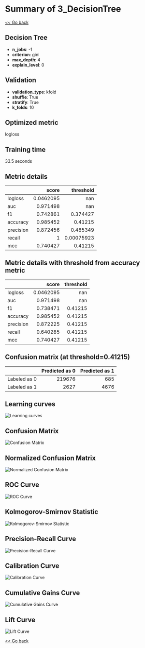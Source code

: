 # Summary of 3_DecisionTree

[<< Go back](../README.md)


## Decision Tree
- **n_jobs**: -1
- **criterion**: gini
- **max_depth**: 4
- **explain_level**: 0

## Validation
 - **validation_type**: kfold
 - **shuffle**: True
 - **stratify**: True
 - **k_folds**: 10

## Optimized metric
logloss

## Training time

33.5 seconds

## Metric details
|           |     score |    threshold |
|:----------|----------:|-------------:|
| logloss   | 0.0462095 | nan          |
| auc       | 0.971498  | nan          |
| f1        | 0.742861  |   0.374427   |
| accuracy  | 0.985452  |   0.41215    |
| precision | 0.872456  |   0.485349   |
| recall    | 1         |   0.00075923 |
| mcc       | 0.740427  |   0.41215    |


## Metric details with threshold from accuracy metric
|           |     score |   threshold |
|:----------|----------:|------------:|
| logloss   | 0.0462095 |   nan       |
| auc       | 0.971498  |   nan       |
| f1        | 0.738471  |     0.41215 |
| accuracy  | 0.985452  |     0.41215 |
| precision | 0.872225  |     0.41215 |
| recall    | 0.640285  |     0.41215 |
| mcc       | 0.740427  |     0.41215 |


## Confusion matrix (at threshold=0.41215)
|              |   Predicted as 0 |   Predicted as 1 |
|:-------------|-----------------:|-----------------:|
| Labeled as 0 |           219676 |              685 |
| Labeled as 1 |             2627 |             4676 |

## Learning curves
![Learning curves](learning_curves.png)
## Confusion Matrix

![Confusion Matrix](confusion_matrix.png)


## Normalized Confusion Matrix

![Normalized Confusion Matrix](confusion_matrix_normalized.png)


## ROC Curve

![ROC Curve](roc_curve.png)


## Kolmogorov-Smirnov Statistic

![Kolmogorov-Smirnov Statistic](ks_statistic.png)


## Precision-Recall Curve

![Precision-Recall Curve](precision_recall_curve.png)


## Calibration Curve

![Calibration Curve](calibration_curve_curve.png)


## Cumulative Gains Curve

![Cumulative Gains Curve](cumulative_gains_curve.png)


## Lift Curve

![Lift Curve](lift_curve.png)



[<< Go back](../README.md)
